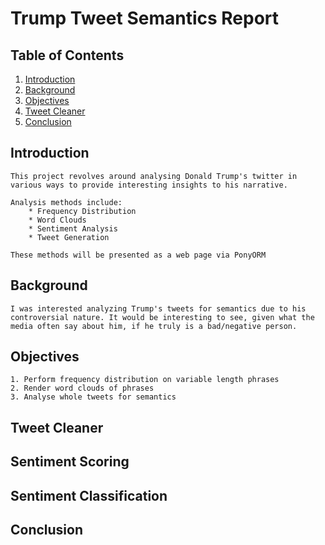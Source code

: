 # Trump Tweet Semantics Report
## Table of Contents
1. [Introduction](#introduction)
2. [Background](#background)
3. [Objectives](#objectives)
4. [Tweet Cleaner](#tweet-cleaner)
5. [Conclusion](#conclusion)


## Introduction
    This project revolves around analysing Donald Trump's twitter in various ways to provide interesting insights to his narrative.
    
    Analysis methods include:
        * Frequency Distribution
        * Word Clouds
        * Sentiment Analysis
        * Tweet Generation

    These methods will be presented as a web page via PonyORM
## Background
    I was interested analyzing Trump's tweets for semantics due to his controversial nature. It would be interesting to see, given what the media often say about him, if he truly is a bad/negative person.
## Objectives
    1. Perform frequency distribution on variable length phrases
    2. Render word clouds of phrases
    3. Analyse whole tweets for semantics
## Tweet Cleaner
## Sentiment Scoring
## Sentiment Classification
## Conclusion
